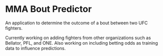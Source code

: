# MMA Bout Predictor
An application to determine the outcome of a bout between two UFC fighters.

Currently working on adding fighters from other organizations such as Bellator, PFL, and ONE.
Also working on including betting odds as training data to influence predictions.
